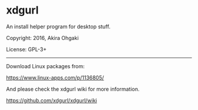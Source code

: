 # xdgurl

An install helper program for desktop stuff.

Copyright: 2016, Akira Ohgaki

License: GPL-3+

----

Download Linux packages from:

https://www.linux-apps.com/p/1136805/

And please check the xdgurl wiki for more information.

https://github.com/xdgurl/xdgurl/wiki
